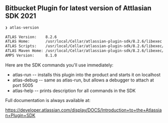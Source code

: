 ## Bitbucket Plugin for latest version of Attlasian SDK 2021

```bash
❯ atlas-version
    
ATLAS Version:    8.2.6
ATLAS Home:       /usr/local/Cellar/atlassian-plugin-sdk/8.2.6/libexec
ATLAS Scripts:    /usr/local/Cellar/atlassian-plugin-sdk/8.2.6/libexec/bin
ATLAS Maven Home: /usr/local/Cellar/atlassian-plugin-sdk/8.2.6/libexec/apache-maven-3.5.4
AMPS Version:     8.1.0
```

Here are the SDK commands you'll use immediately:

* atlas-run   -- installs this plugin into the product and starts it on localhost
* atlas-debug -- same as atlas-run, but allows a debugger to attach at port 5005
* atlas-help  -- prints description for all commands in the SDK

Full documentation is always available at:

https://developer.atlassian.com/display/DOCS/Introduction+to+the+Atlassian+Plugin+SDK

